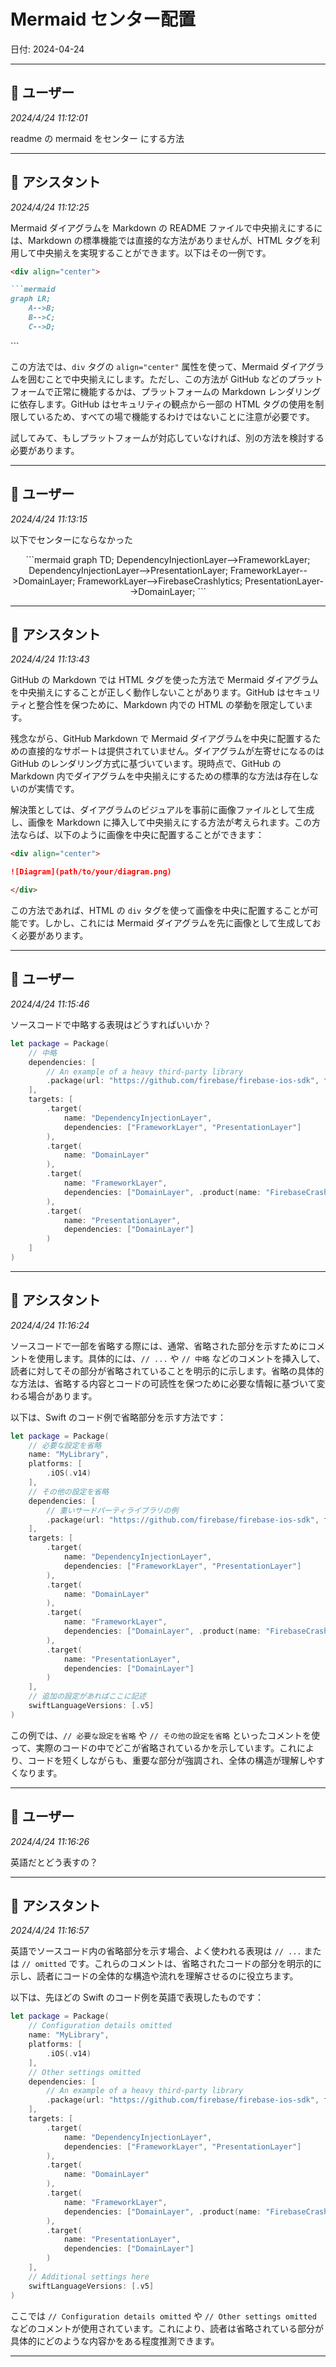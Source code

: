 # Mermaid センター配置

日付: 2024-04-24

---

## 👤 ユーザー
*2024/4/24 11:12:01*

readme の mermaid をセンター にする方法

---

## 🤖 アシスタント
*2024/4/24 11:12:25*

Mermaid ダイアグラムを Markdown の README ファイルで中央揃えにするには、Markdown の標準機能では直接的な方法がありませんが、HTML タグを利用して中央揃えを実現することができます。以下はその一例です。

```markdown
<div align="center">

```mermaid
graph LR;
    A-->B;
    B-->C;
    C-->D;
```

</div>
```

この方法では、`div` タグの `align="center"` 属性を使って、Mermaid ダイアグラムを囲むことで中央揃えにします。ただし、この方法が GitHub などのプラットフォームで正常に機能するかは、プラットフォームの Markdown レンダリングに依存します。GitHub はセキュリティの観点から一部の HTML タグの使用を制限しているため、すべての場で機能するわけではないことに注意が必要です。

試してみて、もしプラットフォームが対応していなければ、別の方法を検討する必要があります。

---

## 👤 ユーザー
*2024/4/24 11:13:15*

以下でセンターにならなかった


<div align="center">
```mermaid
graph TD;
    DependencyInjectionLayer-->FrameworkLayer;
    DependencyInjectionLayer-->PresentationLayer;
    FrameworkLayer-->DomainLayer;
    FrameworkLayer-->FirebaseCrashlytics;
    PresentationLayer-->DomainLayer;
```
</div>

---

## 🤖 アシスタント
*2024/4/24 11:13:43*

GitHub の Markdown では HTML タグを使った方法で Mermaid ダイアグラムを中央揃えにすることが正しく動作しないことがあります。GitHub はセキュリティと整合性を保つために、Markdown 内での HTML の挙動を限定しています。

残念ながら、GitHub Markdown で Mermaid ダイアグラムを中央に配置するための直接的なサポートは提供されていません。ダイアグラムが左寄せになるのは GitHub のレンダリング方式に基づいています。現時点で、GitHub の Markdown 内でダイアグラムを中央揃えにするための標準的な方法は存在しないのが実情です。

解決策としては、ダイアグラムのビジュアルを事前に画像ファイルとして生成し、画像を Markdown に挿入して中央揃えにする方法が考えられます。この方法ならば、以下のように画像を中央に配置することができます：

```markdown
<div align="center">

![Diagram](path/to/your/diagram.png)

</div>
```

この方法であれば、HTML の `div` タグを使って画像を中央に配置することが可能です。しかし、これには Mermaid ダイアグラムを先に画像として生成しておく必要があります。

---

## 👤 ユーザー
*2024/4/24 11:15:46*

ソースコードで中略する表現はどうすればいいか？

```swift
let package = Package(
    // 中略
    dependencies: [
        // An example of a heavy third-party library
        .package(url: "https://github.com/firebase/firebase-ios-sdk", from: "10.24.0"),
    ],
    targets: [
        .target(
            name: "DependencyInjectionLayer",
            dependencies: ["FrameworkLayer", "PresentationLayer"]
        ),
        .target(
            name: "DomainLayer"
        ),
        .target(
            name: "FrameworkLayer",
            dependencies: ["DomainLayer", .product(name: "FirebaseCrashlytics", package: "firebase-ios-sdk")]
        ),
        .target(
            name: "PresentationLayer",
            dependencies: ["DomainLayer"]
        )
    ]
)
```

---

## 🤖 アシスタント
*2024/4/24 11:16:24*

ソースコードで一部を省略する際には、通常、省略された部分を示すためにコメントを使用します。具体的には、`// ...` や `// 中略` などのコメントを挿入して、読者に対してその部分が省略されていることを明示的に示します。省略の具体的な方法は、省略する内容とコードの可読性を保つために必要な情報に基づいて変わる場合があります。

以下は、Swift のコード例で省略部分を示す方法です：

```swift
let package = Package(
    // 必要な設定を省略
    name: "MyLibrary",
    platforms: [
        .iOS(.v14)
    ],
    // その他の設定を省略
    dependencies: [
        // 重いサードパーティライブラリの例
        .package(url: "https://github.com/firebase/firebase-ios-sdk", from: "10.24.0"),
    ],
    targets: [
        .target(
            name: "DependencyInjectionLayer",
            dependencies: ["FrameworkLayer", "PresentationLayer"]
        ),
        .target(
            name: "DomainLayer"
        ),
        .target(
            name: "FrameworkLayer",
            dependencies: ["DomainLayer", .product(name: "FirebaseCrashlytics", package: "firebase-ios-sdk")]
        ),
        .target(
            name: "PresentationLayer",
            dependencies: ["DomainLayer"]
        )
    ],
    // 追加の設定があればここに記述
    swiftLanguageVersions: [.v5]
)
```

この例では、`// 必要な設定を省略` や `// その他の設定を省略` といったコメントを使って、実際のコードの中でどこが省略されているかを示しています。これにより、コードを短くしながらも、重要な部分が強調され、全体の構造が理解しやすくなります。

---

## 👤 ユーザー
*2024/4/24 11:16:26*

英語だとどう表すの？

---

## 🤖 アシスタント
*2024/4/24 11:16:57*

英語でソースコード内の省略部分を示す場合、よく使われる表現は `// ...` または `// omitted` です。これらのコメントは、省略されたコードの部分を明示的に示し、読者にコードの全体的な構造や流れを理解させるのに役立ちます。

以下は、先ほどの Swift のコード例を英語で表現したものです：

```swift
let package = Package(
    // Configuration details omitted
    name: "MyLibrary",
    platforms: [
        .iOS(.v14)
    ],
    // Other settings omitted
    dependencies: [
        // An example of a heavy third-party library
        .package(url: "https://github.com/firebase/firebase-ios-sdk", from: "10.24.0"),
    ],
    targets: [
        .target(
            name: "DependencyInjectionLayer",
            dependencies: ["FrameworkLayer", "PresentationLayer"]
        ),
        .target(
            name: "DomainLayer"
        ),
        .target(
            name: "FrameworkLayer",
            dependencies: ["DomainLayer", .product(name: "FirebaseCrashlytics", package: "firebase-ios-sdk")]
        ),
        .target(
            name: "PresentationLayer",
            dependencies: ["DomainLayer"]
        )
    ],
    // Additional settings here
    swiftLanguageVersions: [.v5]
)
```

ここでは `// Configuration details omitted` や `// Other settings omitted` などのコメントが使用されています。これにより、読者は省略されている部分が具体的にどのような内容かをある程度推測できます。

---
